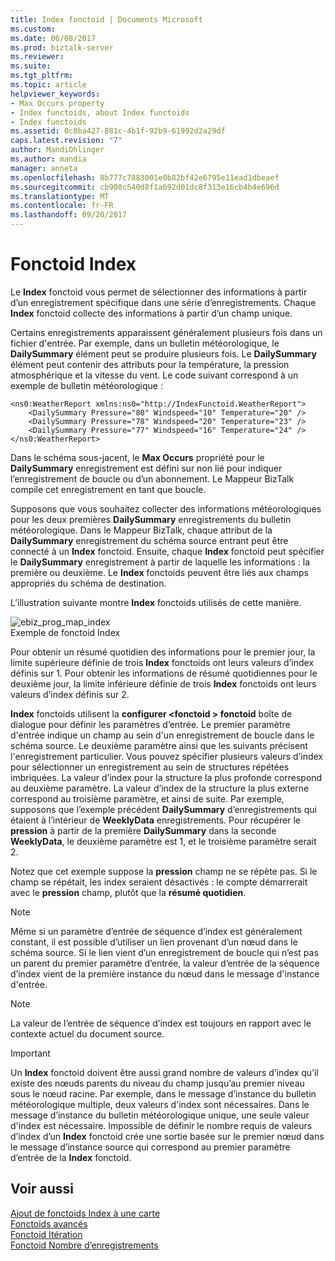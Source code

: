 ```yaml
---
title: Index fonctoid | Documents Microsoft
ms.custom: 
ms.date: 06/08/2017
ms.prod: biztalk-server
ms.reviewer: 
ms.suite: 
ms.tgt_pltfrm: 
ms.topic: article
helpviewer_keywords:
- Max Occurs property
- Index functoids, about Index functoids
- Index functoids
ms.assetid: 0c8ba427-881c-4b1f-92b9-61992d2a29df
caps.latest.revision: "7"
author: MandiOhlinger
ms.author: mandia
manager: anneta
ms.openlocfilehash: 8b777c7883001e0b82bf42e6795e11ead1dbeaef
ms.sourcegitcommit: cb908c540d8f1a692d01dc8f313e16cb4b4e696d
ms.translationtype: MT
ms.contentlocale: fr-FR
ms.lasthandoff: 09/20/2017
---
```

# <a name="index-functoid"></a>Fonctoid Index
Le **Index** fonctoid vous permet de sélectionner des informations à partir d’un enregistrement spécifique dans une série d’enregistrements. Chaque **Index** fonctoid collecte des informations à partir d’un champ unique.  
  
 Certains enregistrements apparaissent généralement plusieurs fois dans un fichier d'entrée. Par exemple, dans un bulletin météorologique, le **DailySummary** élément peut se produire plusieurs fois. Le **DailySummary** élément peut contenir des attributs pour la température, la pression atmosphérique et la vitesse du vent. Le code suivant correspond à un exemple de bulletin météorologique :  
  
```  
<ns0:WeatherReport xmlns:ns0="http://IndexFunctoid.WeatherReport">  
    <DailySummary Pressure="80" Windspeed="10" Temperature="20" />  
    <DailySummary Pressure="78" Windspeed="20" Temperature="23" />  
    <DailySummary Pressure="77" Windspeed="16" Temperature="24" />  
</ns0:WeatherReport>  
```  
  
 Dans le schéma sous-jacent, le **Max Occurs** propriété pour le **DailySummary** enregistrement est défini sur non lié pour indiquer l’enregistrement de boucle ou d’un abonnement. Le Mappeur BizTalk compile cet enregistrement en tant que boucle.  
  
 Supposons que vous souhaitez collecter des informations météorologiques pour les deux premières **DailySummary** enregistrements du bulletin météorologique. Dans le Mappeur BizTalk, chaque attribut de la **DailySummary** enregistrement du schéma source entrant peut être connecté à un **Index** fonctoid. Ensuite, chaque **Index** fonctoid peut spécifier le **DailySummary** enregistrement à partir de laquelle les informations : la première ou deuxième. Le **Index** fonctoids peuvent être liés aux champs appropriés du schéma de destination.  
  
 L’illustration suivante montre **Index** fonctoids utilisés de cette manière.  
  
 ![](../core/media/ebiz-prog-map-index.gif "ebiz_prog_map_index")  
Exemple de fonctoid Index  
  
 Pour obtenir un résumé quotidien des informations pour le premier jour, la limite supérieure définie de trois **Index** fonctoids ont leurs valeurs d’index définis sur 1. Pour obtenir les informations de résumé quotidiennes pour le deuxième jour, la limite inférieure définie de trois **Index** fonctoids ont leurs valeurs d’index définis sur 2.  
  
 **Index** fonctoids utilisent la **configurer \<fonctoid > fonctoid** boîte de dialogue pour définir les paramètres d’entrée. Le premier paramètre d'entrée indique un champ au sein d'un enregistrement de boucle dans le schéma source. Le deuxième paramètre ainsi que les suivants précisent l'enregistrement particulier. Vous pouvez spécifier plusieurs valeurs d’index pour sélectionner un enregistrement au sein de structures répétées imbriquées. La valeur d’index pour la structure la plus profonde correspond au deuxième paramètre. La valeur d’index de la structure la plus externe correspond au troisième paramètre, et ainsi de suite. Par exemple, supposons que l’exemple précédent **DailySummary** d’enregistrements qui étaient à l’intérieur de **WeeklyData** enregistrements. Pour récupérer le **pression** à partir de la première **DailySummary** dans la seconde **WeeklyData**, le deuxième paramètre est 1, et le troisième paramètre serait 2.  
  
 Notez que cet exemple suppose la **pression** champ ne se répète pas. Si le champ se répétait, les index seraient désactivés : le compte démarrerait avec le **pression** champ, plutôt que la **résumé quotidien**.  
  
> [!NOTE]
>  Même si un paramètre d’entrée de séquence d’index est généralement constant, il est possible d’utiliser un lien provenant d’un nœud dans le schéma source. Si le lien vient d’un enregistrement de boucle qui n’est pas un parent du premier paramètre d’entrée, la valeur d’entrée de la séquence d’index vient de la première instance du nœud dans le message d'instance d'entrée.  
  
> [!NOTE]
>  La valeur de l’entrée de séquence d’index est toujours en rapport avec le contexte actuel du document source.  
  
> [!IMPORTANT]
>  Un **Index** fonctoid doivent être aussi grand nombre de valeurs d’index qu’il existe des nœuds parents du niveau du champ jusqu’au premier niveau sous le nœud racine. Par exemple, dans le message d’instance du bulletin météorologique multiple, deux valeurs d'index sont nécessaires. Dans le message d’instance du bulletin météorologique unique, une seule valeur d'index est nécessaire. Impossible de définir le nombre requis de valeurs d’index d’un **Index** fonctoid crée une sortie basée sur le premier nœud dans le message d’instance source qui correspond au premier paramètre d’entrée de la **Index** fonctoid.  
  
## <a name="see-also"></a>Voir aussi  
 [Ajout de fonctoids Index à une carte](../core/how-to-add-index-functoids-to-a-map.md)   
 [Fonctoids avancés](../core/advanced-functoids.md)   
 [Fonctoid Itération](../core/iteration-functoid.md)   
 [Fonctoid Nombre d’enregistrements](../core/record-count-functoid.md)